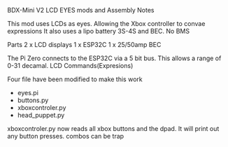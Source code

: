 BDX-Mini V2 LCD EYES mods and Assembly Notes

This mod uses LCDs as eyes. Allowing the Xbox controller to convae expressions 
It also uses a lipo battery 3S-4S and BEC. No BMS

Parts
2 x LCD displays
1 x ESP32C
1 x 25/50amp BEC

The Pi Zero connects to the ESP32C via a 5 bit bus. This allows a range of 0-31 decamal. LCD Commands(Expresions)

Four file have been modified to make this work

- eyes.pi
- buttons.py
- xboxcontroler.py
- head_puppet.py

xboxcontroler.py now reads all xbox buttons and the dpad. It will print out any button presses. combos can be trap

